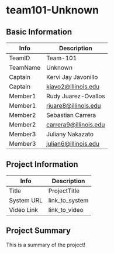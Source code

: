 # team101-Unknown

## Basic Information

|   Info      |        Description     |
| ----------- | ---------------------- |
| TeamID      |        Team-101        |
| TeamName    |         Unknown        |
| Captain     |  Kervi Jay Javonillo   |
| Captain     |  kjavo2@illinois.edu   |
| Member1     |  Rudy Juarez-Ovallos   |
| Member1     |   rjuare8@illinois.edu |
| Member2     |   Sebastian Carrera    |
| Member2     |  carrera9@illinois.edu |
| Member3     |     Juliany Nakazato   |
| Member3     |  julian6@illinois.edu  |

## Project Information

|   Info      |        Description     |
| ----------- | ---------------------- |
|   Title     |       ProjectTitle     |
| System URL  |      link_to_system    |
| Video Link  |      link_to_video     |

## Project Summary

This is a summary of the project!
